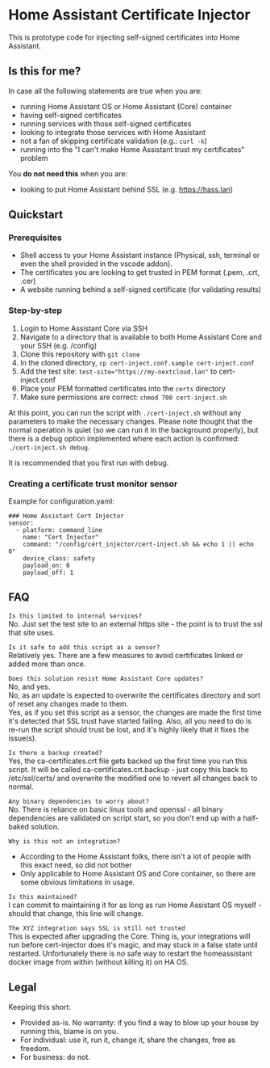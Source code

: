 # Home Assistant Certificate Injector
This is prototype code for injecting self-signed certificates into Home Assistant.

## Is this for me?
In case all the following statements are true when you are:
- running Home Assistant OS or Home Assistant (Core) container
- having self-signed certificates
- running services with those self-signed certificates
- looking to integrate those services with Home Assistant
- not a fan of skipping certificate validation (e.g.: ```curl -k```)
- running into the "I can't make Home Assistant trust my certificates" problem

You **do not need this** when you are:
- looking to put Home Assistant behind SSL (e.g. https://hass.lan)

## Quickstart
### Prerequisites
- Shell access to your Home Assistant instance (Physical, ssh, terminal or even the shell provided in the vscode addon).
- The certificates you are looking to get trusted in PEM format (.pem, .crt, .cer)
- A website running behind a self-signed certificate (for validating results)

### Step-by-step
1. Login to Home Assistant Core via SSH
2. Navigate to a directory that is available to both Home Assistant Core and your SSH (e.g. /config)
3. Clone this repository with ```git clone```
4. In the cloned directory, ```cp cert-inject.conf.sample cert-inject.conf```
5. Add the test site: ```test-site="https://my-nextcloud.lan"``` to cert-inject.conf
6. Place your PEM formatted certificates into the ```certs``` directory
7. Make sure permissions are correct: ```chmod 700 cert-inject.sh```

At this point, you can run the script with ```./cert-inject.sh``` without any parameters to make the necessary changes. Please note thought that the normal operation is quiet (so we can run it in the background properly), but there is a debug option implemented where each action is confirmed: ```./cert-inject.sh debug```.

It is recommended that you first run with debug.

### Creating a certificate trust monitor sensor
Example for configuration.yaml:
```
### Home Assistant Cert Injector
sensor:
  - platform: command_line
    name: "Cert Injector"
    command: "/config/cert_injector/cert-inject.sh && echo 1 || echo 0"
    device_class: safety
    payload_on: 0
    payload_off: 1
```

## FAQ
```Is this limited to internal services?```  
No. Just set the test site to an external https site - the point is to trust the ssl that site uses.

```Is it safe to add this script as a sensor?```  
Relatively yes. There are a few measures to avoid certificates linked or added more than once.

```Does this solution resist Home Assistant Core updates?```  
No, and yes.  
No, as an update is expected to overwrite the certificates directory and sort of reset any changes made to them.  
Yes, as if you set this script as a sensor, the changes are made the first time it's detected that SSL trust have started failing.
Also, all you need to do is re-run the script should trust be lost, and it's highly likely that it fixes the issue(s).

```Is there a backup created?```  
Yes, the ca-certificates.crt file gets backed up the first time you run this script. It will be called ca-certificates.crt.backup - just copy this back to /etc/ssl/certs/ and overwrite the modified one to revert all changes back to normal.

```Any binary dependencies to worry about?```  
No. There is reliance on basic linux tools and openssl - all binary dependencies are validated on script start, so you don't end up with a half-baked solution.

```Why is this not an integration?```  
- According to the Home Assistant folks, there isn't a lot of people with this exact need, so did not bother
- Only applicable to Home Assistant OS and Core container, so there are some obvious limitations in usage.

```Is this maintained?```  
I can commit to maintaining it for as long as run Home Assistant OS myself - should that change, this line will change.

```The XYZ integration says SSL is still not trusted```  
This is expected after upgrading the Core. Thing is, your integrations will run before cert-injector does it's magic, and may stuck in a false state until restarted.
Unfortunately there is no safe way to restart the homeassistant docker image from within (without killing it) on HA OS.

## Legal
Keeping this short:
- Provided as-is. No warranty: if you find a way to blow up your house by running this, blame is on you.
- For individual: use it, run it, change it, share the changes, free as freedom.
- For business: do not.
